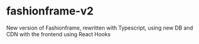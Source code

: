 # fashionframe-v2
New version of Fashionframe, rewritten with Typescript, using new DB and CDN with the frontend using React Hooks
